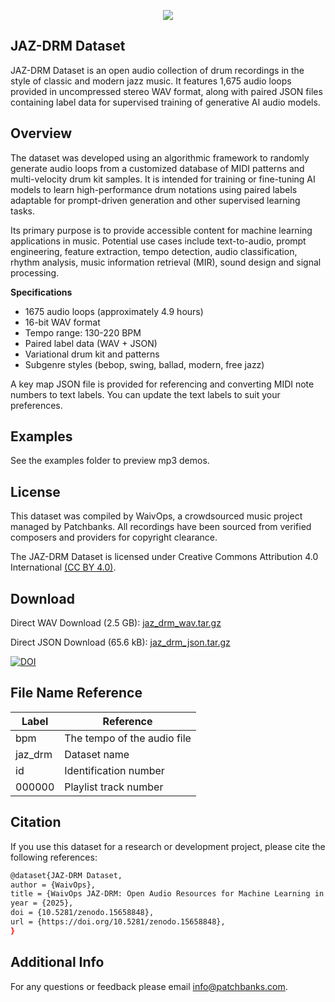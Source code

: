 <p align="center">
  <img src="https://user-images.githubusercontent.com/115654234/213008369-a3a3cc5b-498d-47ea-bd36-4569ce6c4e51.png">
</p>

## JAZ-DRM Dataset

JAZ-DRM Dataset is an open audio collection of drum recordings in the style of classic and modern jazz music. It features 1,675 audio loops provided in uncompressed stereo WAV format, along with paired JSON files containing label data for supervised training of generative AI audio models.

## Overview

The dataset was developed using an algorithmic framework to randomly generate audio loops from a customized database of MIDI patterns and multi-velocity drum kit samples. It is intended for training or fine-tuning AI models to learn high-performance drum notations using paired labels adaptable for prompt-driven generation and other supervised learning tasks.

Its primary purpose is to provide accessible content for machine learning applications in music. Potential use cases include text-to-audio, prompt engineering, feature extraction, tempo detection, audio classification, rhythm analysis, music information retrieval (MIR), sound design and signal processing.

**Specifications**

- 1675 audio loops (approximately 4.9 hours)
- 16-bit WAV format
- Tempo range: 130-220 BPM
- Paired label data (WAV + JSON)
- Variational drum kit and patterns
- Subgenre styles (bebop, swing, ballad, modern, free jazz)

A key map JSON file is provided for referencing and converting MIDI note numbers to text labels. You can update the text labels to suit your preferences.

## Examples

See the examples folder to preview mp3 demos.


## License

This dataset was compiled by WaivOps, a crowdsourced music project managed by Patchbanks. All recordings have been sourced from verified composers and providers for copyright clearance.


The JAZ-DRM Dataset is licensed under Creative Commons Attribution 4.0 International [(CC BY 4.0)](https://creativecommons.org/licenses/by/4.0/).

## Download

Direct WAV Download (2.5 GB): [jaz_drm_wav.tar.gz](https://zenodo.org/records/15658848/files/jaz_drm_wav.tar.gz?download=1&preview=1)

Direct JSON Download (65.6 kB): [jaz_drm_json.tar.gz](https://zenodo.org/records/15658848/files/jaz_drm_json.tar.gz?download=1&preview=1)

[![DOI](https://zenodo.org/badge/DOI/10.5281/zenodo.15658848.svg)](https://doi.org/10.5281/zenodo.15658848)
## File Name Reference

| **Label**             | **Reference**                                                  |
| ----------------- | ------------------------------------------------------------------ |
| bpm  | The tempo of the audio file|
| jaz_drm | Dataset name|
| id | Identification number|
| 000000 | Playlist track number|

## Citation

If you use this dataset for a research or development project, please cite the following references:
```bash
@dataset{JAZ-DRM Dataset,
author = {WaivOps},
title = {WaivOps JAZ-DRM: Open Audio Resources for Machine Learning in Music},
year = {2025},
doi = {10.5281/zenodo.15658848},
url = {https://doi.org/10.5281/zenodo.15658848},
}
```
## Additional Info

For any questions or feedback please email info@patchbanks.com.

